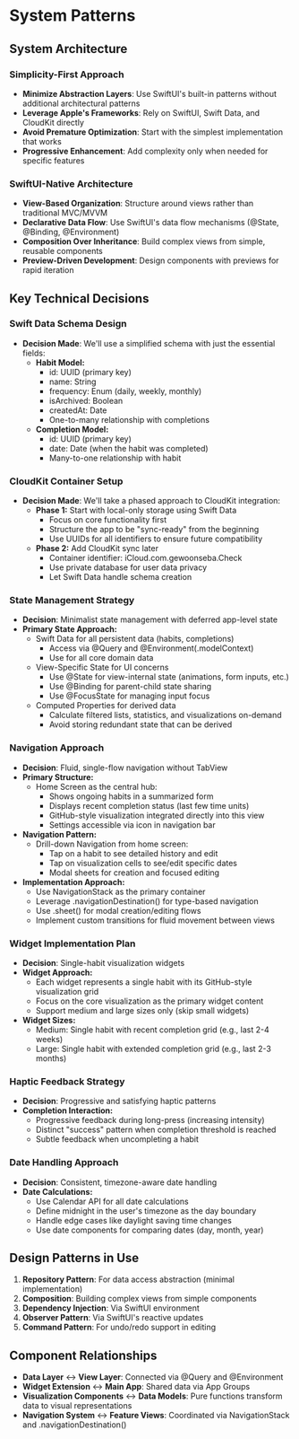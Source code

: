 # System Patterns

## System Architecture

### Simplicity-First Approach
- **Minimize Abstraction Layers**: Use SwiftUI's built-in patterns without additional architectural patterns
- **Leverage Apple's Frameworks**: Rely on SwiftUI, Swift Data, and CloudKit directly
- **Avoid Premature Optimization**: Start with the simplest implementation that works
- **Progressive Enhancement**: Add complexity only when needed for specific features

### SwiftUI-Native Architecture
- **View-Based Organization**: Structure around views rather than traditional MVC/MVVM
- **Declarative Data Flow**: Use SwiftUI's data flow mechanisms (@State, @Binding, @Environment)
- **Composition Over Inheritance**: Build complex views from simple, reusable components
- **Preview-Driven Development**: Design components with previews for rapid iteration

## Key Technical Decisions

### Swift Data Schema Design
- **Decision Made**: We'll use a simplified schema with just the essential fields:
  - **Habit Model:**
    - id: UUID (primary key)
    - name: String
    - frequency: Enum (daily, weekly, monthly)
    - isArchived: Boolean
    - createdAt: Date
    - One-to-many relationship with completions
  - **Completion Model:**
    - id: UUID (primary key)
    - date: Date (when the habit was completed)
    - Many-to-one relationship with habit

### CloudKit Container Setup
- **Decision Made**: We'll take a phased approach to CloudKit integration:
  - **Phase 1:** Start with local-only storage using Swift Data
    - Focus on core functionality first
    - Structure the app to be "sync-ready" from the beginning
    - Use UUIDs for all identifiers to ensure future compatibility
  - **Phase 2:** Add CloudKit sync later
    - Container identifier: iCloud.com.gewoonseba.Check
    - Use private database for user data privacy
    - Let Swift Data handle schema creation

### State Management Strategy
- **Decision**: Minimalist state management with deferred app-level state
- **Primary State Approach:**
  - Swift Data for all persistent data (habits, completions)
    - Access via @Query and @Environment(\.modelContext)
    - Use for all core domain data
  - View-Specific State for UI concerns
    - Use @State for view-internal state (animations, form inputs, etc.)
    - Use @Binding for parent-child state sharing
    - Use @FocusState for managing input focus
  - Computed Properties for derived data
    - Calculate filtered lists, statistics, and visualizations on-demand
    - Avoid storing redundant state that can be derived

### Navigation Approach
- **Decision**: Fluid, single-flow navigation without TabView
- **Primary Structure:**
  - Home Screen as the central hub:
    - Shows ongoing habits in a summarized form
    - Displays recent completion status (last few time units)
    - GitHub-style visualization integrated directly into this view
    - Settings accessible via icon in navigation bar
- **Navigation Pattern:**
  - Drill-down Navigation from home screen:
    - Tap on a habit to see detailed history and edit
    - Tap on visualization cells to see/edit specific dates
    - Modal sheets for creation and focused editing
- **Implementation Approach:**
  - Use NavigationStack as the primary container
  - Leverage .navigationDestination() for type-based navigation
  - Use .sheet() for modal creation/editing flows
  - Implement custom transitions for fluid movement between views

### Widget Implementation Plan
- **Decision**: Single-habit visualization widgets
- **Widget Approach:**
  - Each widget represents a single habit with its GitHub-style visualization grid
  - Focus on the core visualization as the primary widget content
  - Support medium and large sizes only (skip small widgets)
- **Widget Sizes:**
  - Medium: Single habit with recent completion grid (e.g., last 2-4 weeks)
  - Large: Single habit with extended completion grid (e.g., last 2-3 months)

### Haptic Feedback Strategy
- **Decision**: Progressive and satisfying haptic patterns
- **Completion Interaction:**
  - Progressive feedback during long-press (increasing intensity)
  - Distinct "success" pattern when completion threshold is reached
  - Subtle feedback when uncompleting a habit

### Date Handling Approach
- **Decision**: Consistent, timezone-aware date handling
- **Date Calculations:**
  - Use Calendar API for all date calculations
  - Define midnight in the user's timezone as the day boundary
  - Handle edge cases like daylight saving time changes
  - Use date components for comparing dates (day, month, year)

## Design Patterns in Use

1. **Repository Pattern**: For data access abstraction (minimal implementation)
2. **Composition**: Building complex views from simple components
3. **Dependency Injection**: Via SwiftUI environment
4. **Observer Pattern**: Via SwiftUI's reactive updates
5. **Command Pattern**: For undo/redo support in editing

## Component Relationships

- **Data Layer** ↔ **View Layer**: Connected via @Query and @Environment
- **Widget Extension** ↔ **Main App**: Shared data via App Groups
- **Visualization Components** ↔ **Data Models**: Pure functions transform data to visual representations
- **Navigation System** ↔ **Feature Views**: Coordinated via NavigationStack and .navigationDestination()
